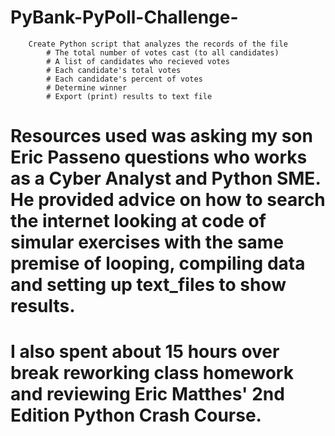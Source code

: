 # PyBank-PyPoll-Challenge-
        Create Python script that analyzes the records of the file   
            # The total number of votes cast (to all candidates)
            # A list of candidates who recieved votes
            # Each candidate's total votes 
            # Each candidate's percent of votes
            # Determine winner
            # Export (print) results to text file
# Resources used was asking my son Eric Passeno questions who works as a Cyber Analyst and Python SME.  He provided advice on how to search the internet looking at code of simular exercises with the same premise of looping, compiling data and setting up text_files to show results.
# I also spent about 15 hours over break reworking class homework and reviewing Eric Matthes' 2nd Edition Python Crash Course.            
